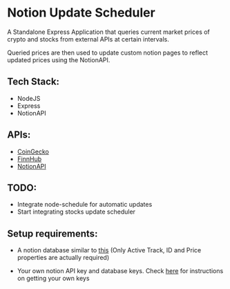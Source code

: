 # Notion Update Scheduler

A Standalone Express Application that queries current market prices of crypto and stocks from external APIs at certain intervals.

Queried prices are then used to update custom notion pages to reflect updated prices using the NotionAPI.

## Tech Stack:
- NodeJS
- Express
- NotionAPI

## APIs:
- [CoinGecko](https://www.coingecko.com/en/api)
- [FinnHub](https://finnhub.io/docs/api)
- [NotionAPI](https://developers.notion.com)

## TODO:
- Integrate node-schedule for automatic updates
- Start integrating stocks update scheduler

## Setup requirements:
- A notion database similar to [this](https://lorenzo-adco.notion.site/a66abb2318a546bd93f20de20c2298f4?v=976b04b7193642559f8767cdaf632105) (Only Active Track, ID and Price properties are actually required)

- Your own notion API key and database keys. Check [here](https://developers.notion.com/docs/getting-started) for instructions on getting your own keys

